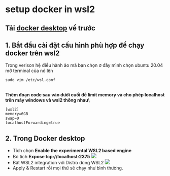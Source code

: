 # setup docker in wsl2

## Tải [docker desktop](https://www.docker.com/products/docker-desktop) về trước

## 1. Bắt đầu cài đặt cấu hình phù hợp để chạy docker trên wsl2

Trong verison hệ điểu hành ảo mà bạn chọn ơ đây mình chọn ubuntu 20.04 mở terminal của nó lên

```shell
sudo vim /etc/wsl.conf
```

\
**Thêm đoạn code sau vào dưới cuối để limit memory và cho phép localhost trên máy windows và wsl2 thông nhau**\


```console
[wsl2]
memory=6GB
swap=0
localhostForwarding=true
```

## 2. Trong Docker desktop

* Tích chọn **Enable the experimental WSL2 based engine**
* Bỏ tích **Expose tcp://localhost:2375** ![](https://images.viblo.asia/dc34682d-7c96-4586-8a70-28befdca80c4.png)
* Bật WSL2 integration với Distro dùng WSL2 ![](https://images.viblo.asia/dc34682d-7c96-4586-8a70-28befdca80c4.png)
* Apply & Restart rồi mọi thứ sẽ chạy như bình thường.
